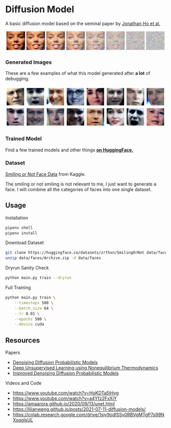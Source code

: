# Diffusion Model

A basic diffusion model based on the seminal paper by [Jonathan Ho et al.](https://arxiv.org/pdf/2006.11239.pdf)<br>

<img src="results/forward.png"><br>

### Generated Images
These are a few examples of what this model generated after **a lot** of debugging.
<br><br>
<img src="results/generated.png">

### Trained Model

Find a few trained models and other things **[on HuggingFace.](https://huggingface.co/zrthxn/diffusion)**

### Dataset
[Smiling or Not Face Data](https://www.kaggle.com/datasets/chazzer/smiling-or-not-face-data)
from Kaggle.

The smiling or not smiling is not relevant to me, I just want to generate a face. 
I will combine all the categories of faces into one single dataset.

## Usage

Installation

```bash
pipenv shell
pipenv install
```

Download Dataset
```bash
git clone https://huggingface.co/datasets/zrthxn/SmilingOrNot data/faces
unzip data/faces/Archive.zip -d data/faces
```

Dryrun Sanity Check
```bash
python main.py train --dryrun
```

Full Training
```bash
python main.py train \
    --timesteps 500 \
    --batch_size 64 \
    --lr 0.01 \
    --epochs 500 \
    --device cuda
```

## Resources
Papers
- [Denoising Diffusion Probabilistic Models](https://arxiv.org/pdf/2006.11239.pdf)
- [Deep Unsupervised Learning using Nonequilibrium Thermodynamics](https://arxiv.org/pdf/1503.03585.pdf)
- [Improved Denoising Diffusion Probabilistic Models](https://arxiv.org/pdf/2102.09672.pdf)

Videos and Code
- https://www.youtube.com/watch?v=HoKDTa5jHvg
- https://www.youtube.com/watch?v=a4Yfz2FxXiY
- https://amaarora.github.io/2020/09/13/unet.html
- https://lilianweng.github.io/posts/2021-07-11-diffusion-models/
- https://colab.research.google.com/drive/1sjy9odlSSy0RBVgMTgP7s99NXsqglsUL
